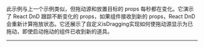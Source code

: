 此示例与上一个示例类似，但拖动源和放置目标的 props 每秒都在变化。它演示了 React DnD 跟踪不断变化的 props，如果组件接收到新的 props，React DnD 会重新计算拖放状态。它还展示了自定义isDragging实现如何使拖动源显示为已拖动，即使启动拖动的组件已收到新的道具。

----
<br>
<br>
<br>

<script setup>
import StressTest from '../../.vitepress/examples/01-dustbin/stress-test'
</script>

<StressTest></StressTest>

